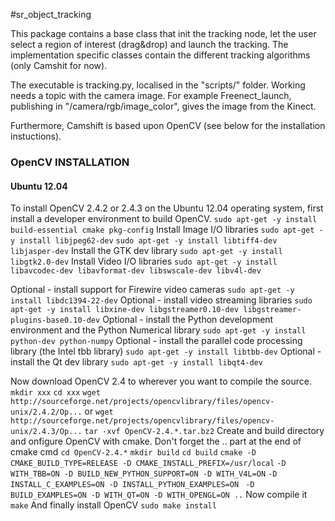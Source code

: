 #sr_object_tracking

This package contains a base class that init the tracking node, let the user select a region of interest (drag&drop) and launch the tracking. The implementation specific classes contain the different tracking algorithms (only Camshit for now).

The executable is tracking.py, localised in the "scripts/" folder. Working needs a topic with the camera image. For example Freenect_launch, publishing in "/camera/rgb/image_color", gives the image from the Kinect.

Furthermore, Camshift is based upon OpenCV (see below for the installation instuctions).



### OpenCV INSTALLATION              

#### Ubuntu 12.04

To install OpenCV 2.4.2 or 2.4.3 on the Ubuntu 12.04 operating system, first install a developer environment to build OpenCV.
`sudo apt-get -y install build-essential cmake pkg-config`
Install Image I/O libraries
`sudo apt-get -y install libjpeg62-dev`
`sudo apt-get -y install libtiff4-dev libjasper-dev`
Install the GTK dev library
`sudo apt-get -y install  libgtk2.0-dev`
Install Video I/O libraries
`sudo apt-get -y install libavcodec-dev libavformat-dev libswscale-dev libv4l-dev`

Optional - install support for Firewire video cameras
`sudo apt-get -y install libdc1394-22-dev`
Optional - install video streaming libraries
`sudo apt-get -y install libxine-dev libgstreamer0.10-dev libgstreamer-plugins-base0.10-dev` 
Optional - install the Python development environment and the Python Numerical library
`sudo apt-get -y install python-dev python-numpy`
Optional - install the parallel code processing library (the Intel tbb library)
`sudo apt-get -y install libtbb-dev`
Optional - install the Qt dev library
`sudo apt-get -y install libqt4-dev`

Now download OpenCV 2.4 to wherever you want to compile the source.
`mkdir xxx`
`cd xxx` 
`wget http://sourceforge.net/projects/opencvlibrary/files/opencv-unix/2.4.2/Op...`
or 
`wget http://sourceforge.net/projects/opencvlibrary/files/opencv-unix/2.4.3/Op...`
`tar -xvf OpenCV-2.4.*.tar.bz2`
Create and build directory and onfigure OpenCV with cmake. Don't forget the .. part at the end of cmake cmd 
`cd OpenCV-2.4.*`
`mkdir build`
`cd build`
`cmake -D CMAKE_BUILD_TYPE=RELEASE -D CMAKE_INSTALL_PREFIX=/usr/local`
`-D WITH_TBB=ON -D BUILD_NEW_PYTHON_SUPPORT=ON -D WITH_V4L=ON` 
`-D INSTALL_C_EXAMPLES=ON -D INSTALL_PYTHON_EXAMPLES=ON `
`-D BUILD_EXAMPLES=ON -D WITH_QT=ON -D WITH_OPENGL=ON ..`
Now compile it
`make`
And finally install OpenCV
`sudo make install`
